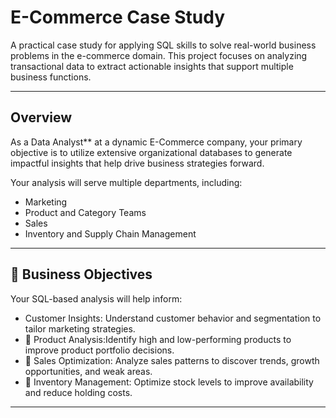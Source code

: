 # E-Commerce Case Study
 
A practical case study for applying SQL skills to solve real-world business problems in the e-commerce domain. This project focuses on analyzing transactional data to extract actionable insights that support multiple business functions.

---

##  Overview

As a Data Analyst** at a dynamic E-Commerce company, your primary objective is to utilize extensive organizational databases to generate impactful insights that help drive business strategies forward.

Your analysis will serve multiple departments, including:
- Marketing
- Product and Category Teams
- Sales
- Inventory and Supply Chain Management


---

## 🎯 Business Objectives

Your SQL-based analysis will help inform:
- Customer Insights: Understand customer behavior and segmentation to tailor marketing strategies.
- 🎯 Product Analysis:Identify high and low-performing products to improve product portfolio decisions.
- 🎯 Sales Optimization: Analyze sales patterns to discover trends, growth opportunities, and weak areas.
- 🎯 Inventory Management: Optimize stock levels to improve availability and reduce holding costs.

---

